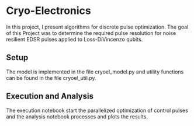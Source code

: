 
# Cryo-Electronics

In this project, I present algorithms for discrete pulse optimization. The 
goal of this Project was to determine the required pulse resolution for 
noise resilient EDSR pulses applied to Loss-DiVincenzo qubits.

## Setup

The model is implemented in the file cryoel_model.py and utility functions
can be found in the file cryoel_util.py.

## Execution and Analysis

The execution notebook start the parallelized optimization of control pulses
and the analysis notebook processes and plots the results.
